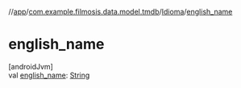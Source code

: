 //[app](../../../index.md)/[com.example.filmosis.data.model.tmdb](../index.md)/[Idioma](index.md)/[english_name](english_name.md)

# english_name

[androidJvm]\
val [english_name](english_name.md): [String](https://kotlinlang.org/api/latest/jvm/stdlib/kotlin/-string/index.html)
